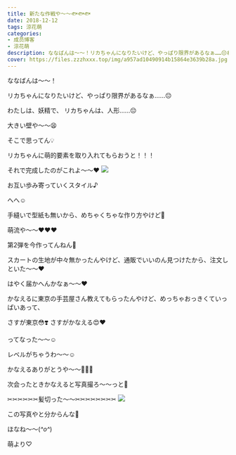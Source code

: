 ```yaml
---
title: 新たな作戦や〜〜🐟🐟🐟
date: 2018-12-12
tags: 涼花萌
categories: 
- 成员博客
- 涼花萌
description: ななばんは〜〜！リカちゃんになりたいけど、やっぱり限界があるなぁ……😔わたしは、妖精で、リカちゃんは、人形……😔大きい壁や〜〜😫...
cover: https://files.zzzhxxx.top/img/a957ad10490914b15864e3639b28a.jpg 
---
```







ななばんは〜〜！





リカちゃんになりたいけど、やっぱり限界があるなぁ……😔









わたしは、妖精で、
リカちゃんは、人形……😔








大きい壁や〜〜😫









そこで思ってん💡









リカちゃんに萌的要素を取り入れてもらおうと！！！









それで完成したのがこれよ〜〜❤︎
![](https://files.zzzhxxx.top/img/a957ad10490914b15864e3639b28a.jpg)











お互い歩み寄っていくスタイル♪







へへ☺️








手縫いで型紙も無いから、めちゃくちゃな作り方やけど🙈








萌流や〜〜❤︎❤︎❤︎













第2弾を今作ってんねん🙈






スカートの生地が中々無かったんやけど、通販でいいのん見つけたから、注文しといた〜〜❤︎



はやく届かへんかなぁ〜〜❤︎













かなえるに東京の手芸屋さん教えてもらったんやけど、めっちゃおっきくていっぱいあって、




さすが東京😳❣️ 
さすがかなえる😍❤️



ってなった〜〜☺️







レベルがちゃうわ〜〜☺️





かなえるありがとうや〜〜💓💓💓









次会ったときかなえると写真撮ろ〜〜っと📸













✂︎✂︎✂︎✂︎✂︎✂︎髪切った〜〜✂︎✂︎✂︎✂︎✂︎✂︎✂︎✂︎
![](https://files.zzzhxxx.top/img/a957ad10490914b15864e3639b28a-01.jpg)




この写真やと分からんな🙈










ほなね〜〜(*^o^*)



萌より♡


